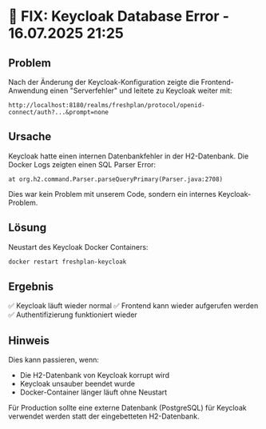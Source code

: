 # 🔧 FIX: Keycloak Database Error - 16.07.2025 21:25

## Problem
Nach der Änderung der Keycloak-Konfiguration zeigte die Frontend-Anwendung einen "Serverfehler" und leitete zu Keycloak weiter mit:
```
http://localhost:8180/realms/freshplan/protocol/openid-connect/auth?...&prompt=none
```

## Ursache
Keycloak hatte einen internen Datenbankfehler in der H2-Datenbank. Die Docker Logs zeigten einen SQL Parser Error:
```
at org.h2.command.Parser.parseQueryPrimary(Parser.java:2708)
```

Dies war kein Problem mit unserem Code, sondern ein internes Keycloak-Problem.

## Lösung
Neustart des Keycloak Docker Containers:
```bash
docker restart freshplan-keycloak
```

## Ergebnis
✅ Keycloak läuft wieder normal
✅ Frontend kann wieder aufgerufen werden
✅ Authentifizierung funktioniert wieder

## Hinweis
Dies kann passieren, wenn:
- Die H2-Datenbank von Keycloak korrupt wird
- Keycloak unsauber beendet wurde
- Docker-Container länger läuft ohne Neustart

Für Production sollte eine externe Datenbank (PostgreSQL) für Keycloak verwendet werden statt der eingebetteten H2-Datenbank.